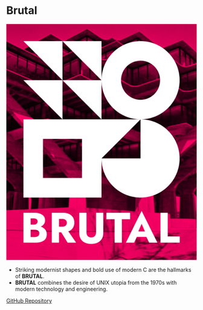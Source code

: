 # Brutal

![Brutal's logo](logo.png)

- Striking modernist shapes and bold use of modern C are the hallmarks of **BRUTAL**.
- **BRUTAL** combines the desire of UNIX utopia from the 1970s with modern technology and engineering. 

[GitHub Repository](https://github.com/brutal-org/brutal)